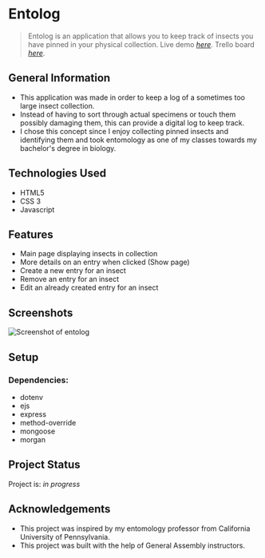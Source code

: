 # Entolog
> Entolog is an application that allows you to keep track of insects you have pinned in your physical collection.
> Live demo [_here_](https://entolog.onrender.com).
> Trello board [_here_](https://trello.com/b/KbaJ0NX4/project-2-brianne-camesi).


## General Information
- This application was made in order to keep a log of a sometimes too large insect collection. 
- Instead of having to sort through actual specimens or touch them possibly damaging them, this can provide a digital log to keep track.
- I chose this concept since I enjoy collecting pinned insects and identifying them and took entomology as one of my classes towards my bachelor's degree in biology.



## Technologies Used
- HTML5
- CSS 3
- Javascript


## Features
- Main page displaying insects in collection
- More details on an entry when clicked (Show page)
- Create a new entry for an insect
- Remove an entry for an insect
- Edit an already created entry for an insect


## Screenshots
![Screenshot of entolog](./img/screenshot.png)


## Setup
### Dependencies:
- dotenv
- ejs
- express
- method-override
- mongoose
- morgan


## Project Status
Project is: _in progress_ 


## Acknowledgements
- This project was inspired by my entomology professor from California University of Pennsylvania.
- This project was built with the help of General Assembly instructors.